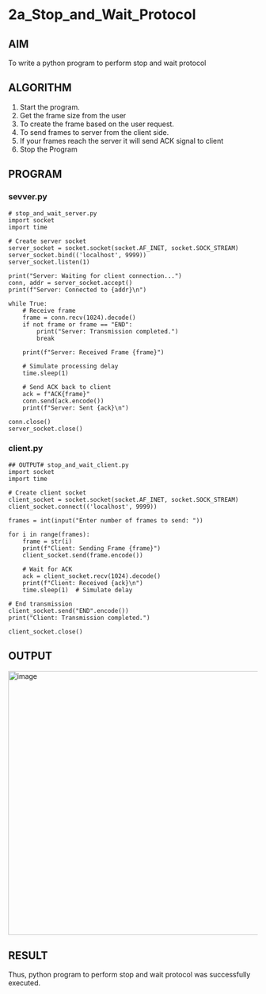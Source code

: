 # 2a_Stop_and_Wait_Protocol
## AIM 
To write a python program to perform stop and wait protocol
## ALGORITHM
1. Start the program.
2. Get the frame size from the user
3. To create the frame based on the user request.
4. To send frames to server from the client side.
5. If your frames reach the server it will send ACK signal to client
6. Stop the Program
## PROGRAM
### sevver.py
```
# stop_and_wait_server.py
import socket
import time

# Create server socket
server_socket = socket.socket(socket.AF_INET, socket.SOCK_STREAM)
server_socket.bind(('localhost', 9999))
server_socket.listen(1)

print("Server: Waiting for client connection...")
conn, addr = server_socket.accept()
print(f"Server: Connected to {addr}\n")

while True:
    # Receive frame
    frame = conn.recv(1024).decode()
    if not frame or frame == "END":
        print("Server: Transmission completed.")
        break

    print(f"Server: Received Frame {frame}")

    # Simulate processing delay
    time.sleep(1)

    # Send ACK back to client
    ack = f"ACK{frame}"
    conn.send(ack.encode())
    print(f"Server: Sent {ack}\n")

conn.close()
server_socket.close()
```
### client.py
```
## OUTPUT# stop_and_wait_client.py
import socket
import time

# Create client socket
client_socket = socket.socket(socket.AF_INET, socket.SOCK_STREAM)
client_socket.connect(('localhost', 9999))

frames = int(input("Enter number of frames to send: "))

for i in range(frames):
    frame = str(i)
    print(f"Client: Sending Frame {frame}")
    client_socket.send(frame.encode())

    # Wait for ACK
    ack = client_socket.recv(1024).decode()
    print(f"Client: Received {ack}\n")
    time.sleep(1)  # Simulate delay

# End transmission
client_socket.send("END".encode())
print("Client: Transmission completed.")

client_socket.close()
```
## OUTPUT
<img width="1147" height="532" alt="image" src="https://github.com/user-attachments/assets/be74ed9a-ade7-4e0c-ab50-dd02651704e7" />

## RESULT
Thus, python program to perform stop and wait protocol was successfully executed.

